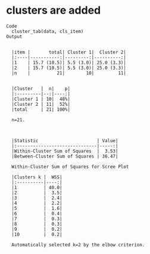 # clusters are added

    Code
      cluster_tab(data, cls_item)
    Output
      
      
      |item |       total| Cluster 1|  Cluster 2|
      |:----|-----------:|---------:|----------:|
      |1    | 15.7 (10.5)| 5.5 (3.0)| 25.0 (3.3)|
      |2    | 15.7 (10.5)| 5.5 (3.0)| 25.0 (3.3)|
      |n    |          21|        10|         11|
      
      
      |Cluster   |  n|    p|
      |:---------|--:|----:|
      |Cluster 1 | 10|  48%|
      |Cluster 2 | 11|  52%|
      |total     | 21| 100%|
      
      n=21.
      
      
      
      |Statistic                      | Value|
      |:------------------------------|-----:|
      |Within-Cluster Sum of Squares  |  3.53|
      |Between-Cluster Sum of Squares | 36.47|
      
      Within-Cluster Sum of Squares for Scree Plot
      
      |Clusters k |  WSS|
      |:----------|----:|
      |1          | 40.0|
      |2          |  3.5|
      |3          |  2.4|
      |4          |  2.2|
      |5          |  1.6|
      |6          |  0.4|
      |7          |  0.3|
      |8          |  0.3|
      |9          |  0.2|
      |10         |  0.2|
      
      Automatically selected k=2 by the elbow criterion.
      

